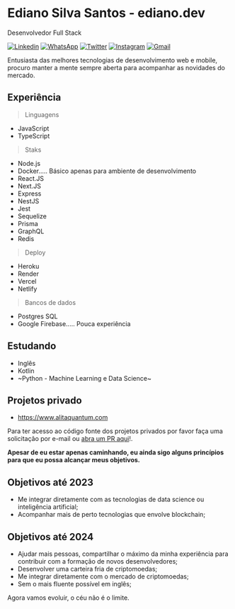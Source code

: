 # Ediano Silva Santos - ediano.dev

Desenvolvedor Full Stack

[![Linkedin](https://img.shields.io/badge/-Ediano%20Silva%20Santos-0a66c2?style=flat-square&logo=Linkedin&logoColor=white&link=https://www.linkedin.com/in/ediano/)](https://www.linkedin.com/in/ediano/)
[![WhatsApp](https://img.shields.io/badge/69933008597-white?style=flat-square&labelColor=white&logo=whatsapp&logoColor=%1ebea5)](https://api.whatsapp.com/send?phone=5569933008597)
[![Twitter](https://img.shields.io/badge/-@edianoess-1d9bf0?style=flat-square&labelColor=1d9bf0&logo=twitter&logoColor=white&link=https://twitter.com/edianoess)](https://twitter.com/edianoess)
[![Instagram](https://img.shields.io/badge/-@edianoess-ff004b?style=flat-square&labelColor=ff004b&logo=instagram&logoColor=white&link=https://www.instagram.com/edianoess)](https://www.instagram.com/edianoess)
[![Gmail](https://img.shields.io/badge/-silva.ediano.santos@gmail.com-cd3c30?style=flat-square&logo=Gmail&logoColor=white&link=mailto:silva.ediano.santos@gmail.com)](mailto:silva.ediano.santos@gmail.com)

Entusiasta das melhores tecnologias de desenvolvimento web e mobile, procuro manter a mente sempre aberta para acompanhar as novidades do mercado.

## Experiência

> Linguagens
* JavaScript
* TypeScript

> Staks
* Node.js
* Docker..... Básico apenas para ambiente de desenvolvimento
* React.JS
* Next.JS
* Express
* NestJS
* Jest
* Sequelize
* Prisma
* GraphQL
* Redis

> Deploy
* Heroku
* Render
* Vercel
* Netlify

> Bancos de dados
* Postgres SQL
* Google Firebase..... Pouca experiência

## Estudando
* Inglês
* Kotlin
* ~Python - Machine Learning e Data Science~

## Projetos privado
* https://www.alitaquantum.com

Para ter acesso ao código fonte dos projetos privados por favor faça uma solicitação por e-mail ou [abra um PR aqui](https://github.com/ediano/ediano/pulls)!.

**Apesar de eu estar apenas caminhando, eu ainda sigo alguns princípios para que eu possa alcançar meus objetivos.**

## Objetivos até 2023

* Me integrar diretamente com as tecnologias de data science ou inteligência artificial;
* Acompanhar mais de perto tecnologias que envolve blockchain;

## Objetivos até 2024

* Ajudar mais pessoas, compartilhar o máximo da minha experiência para contribuir com a formação de novos desenvolvedores;
* Desenvolver uma carteira fria de criptomoedas;
* Me integrar diretamente com o mercado de criptomoedas;
* Sem o mais fluente possível em inglês;

Agora vamos evoluir, o céu não é o limite.
